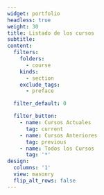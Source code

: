 ```yaml
---
widget: portfolio
headless: true
weight: 30
title: Listado de los cursos
subtitle:
content:
  filters:
    folders:
      - course
    kinds:
      - section
    exclude_tags:
      - preface

  filter_default: 0

  filter_button:
    - name: Cursos Actuales
      tag: current
    - name: Cursos Anteriores
      tag: previous
    - name: Todos los Cursos
      tag: '*'
design:
  columns: '1'
  view: masonry
  flip_alt_rows: false
---
```

